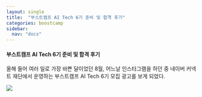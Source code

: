```yaml
---
layout: single
title:  "부스트캠프 AI Tech 6기 준비 및 합격 후기"
categories: boostcamp
sidebar:
  nav: "docs"
---
```


#### 부스트캠프 AI Tech 6기 준비 및 합격 후기

올해 들어 여러 일로 가장 바쁜 달이었던 8월, 어느날 인스타그램을 하던 중 네이버 커넥트 재단에서 운영하는
부스트캠프 AI Tech 6기 모집 광고를 보게 되었다.

<img src="../../images/23-10-24-aitech.png">

